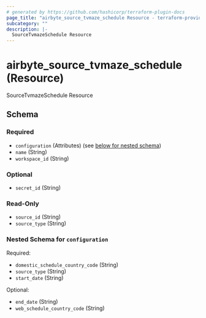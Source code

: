 ```yaml
---
# generated by https://github.com/hashicorp/terraform-plugin-docs
page_title: "airbyte_source_tvmaze_schedule Resource - terraform-provider-airbyte-new"
subcategory: ""
description: |-
  SourceTvmazeSchedule Resource
---
```


# airbyte_source_tvmaze_schedule (Resource)

SourceTvmazeSchedule Resource



<!-- schema generated by tfplugindocs -->
## Schema

### Required

- `configuration` (Attributes) (see [below for nested schema](#nestedatt--configuration))
- `name` (String)
- `workspace_id` (String)

### Optional

- `secret_id` (String)

### Read-Only

- `source_id` (String)
- `source_type` (String)

<a id="nestedatt--configuration"></a>
### Nested Schema for `configuration`

Required:

- `domestic_schedule_country_code` (String)
- `source_type` (String)
- `start_date` (String)

Optional:

- `end_date` (String)
- `web_schedule_country_code` (String)


